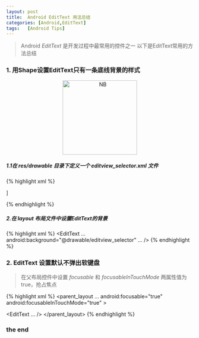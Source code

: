 ```yaml
---
layout: post
title:  Android EditText 用法总结
categories: [Android,EditText]
tags:	[Android Tips]
---
```

> Android *EditText* 是开发过程中最常用的控件之一
> 以下是EditText常用的方法总结

### 1. 用Shape设置EditText只有一条底线背景的样式

<div style="width:100%" align="center">
	<img src="{{ site.BASE_PATH}}/img/android_edittext_tips_00.png" alt="NB" style="width: 200px;"/>
   
</div>

##### 1.1在 *res/drawable* 目录下定义一个 *editview_selector.xml* 文件

{% highlight xml %} 
<?xml version="1.0" encoding="utf-8"?>
<selector xmlns:android="http://schemas.android.com/apk/res/android">
    <!-- 获得焦点时的图片背景 -->
    <item android:state_focused="true">
	  <layer-list>
         <item>
          <shape>
            <solid android:color="@color/colorPrimaryDark"/>
          </shape>
         </item>
         <item android:bottom="2dp">
            <shape>
               <solid android:color="#ffffff"/>
            </shape>
         </item>
        </layer-list>
    </item>
    <!-- 默认情况下 -->
    <item>
        <layer-list>]
            <item>
                <shape>
                    <solid android:color="@color/colorPrimary"/>
                </shape>
            </item>
            <item android:bottom="1dp">
                <shape>
                    <solid android:color="#ffffff"/>
                </shape>
            </item>
        </layer-list>
    </item>
</selector>

{% endhighlight %}

##### 2.在 *layout* 布局文件中设置EditText的背景

{% highlight xml %}
<EditText
    ...
    android:background="@drawable/editview_selector"
    ...
/>
{% endhighlight %}

### 2. EditText 设置默认不弹出软键盘

> 在父布局控件中设置 *focusable* 和 *focusableInTouchMode* 两属性值为true，抢占焦点

{% highlight xml %}
<parent_layout
	...
	android:focusable="true"
    android:focusableInTouchMode="true"
	>

  <EditText
      ...
  />
</parent_layout>
{% endhighlight %}

### the end